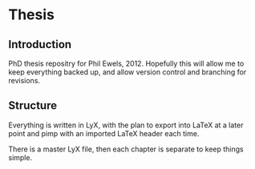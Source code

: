 Thesis
======

Introduction
------------
PhD thesis repositry for Phil Ewels, 2012. Hopefully this will allow me to keep everything backed up, and allow version control and branching for revisions.

Structure
---------
Everything is written in LyX, with the plan to export into LaTeX at a later point and pimp with an imported LaTeX header each time.

There is a master LyX file, then each chapter is separate to keep things simple.